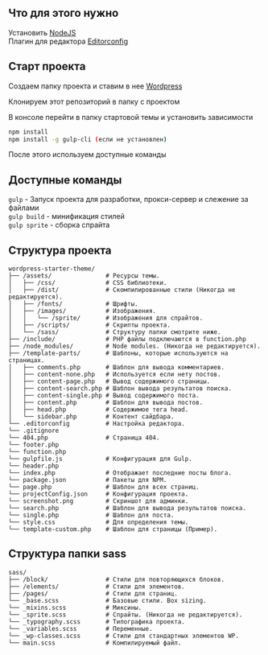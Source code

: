 ## Что для этого нужно

Установить [NodeJS](https://nodejs.org/en/)  
Плагин для редактора [Editorconfig](http://editorconfig.org)  

## Старт проекта

Создаем папку проекта и ставим в нее [Wordpress](https://wordpress.org/download/)  

Клонируем этот репозиторий в папку с проектом  

В консоле перейти в папку стартовой темы и установить зависимости  

```bash
npm install
npm install -g gulp-cli (если не установлен)
```

После этого используем доступные команды

## Доступные команды

`gulp` - Запуск проекта для разработки, прокси-сервер и слежение за файлами  
`gulp build` - минификация стилей  
`gulp sprite` - сборка спрайта  

## Структура проекта

```
wordpress-starter-theme/
├── /assets/               # Ресурсы темы.
│   ├── /css/              # CSS библиотеки.
│   ├── /dist/             # Скомпилированные стили (Никогда не редактируется).
│   ├── /fonts/            # Шрифты.
│   ├── /images/           # Изображения.
│   │   └── /sprite/       # Изображения для спрайтов.
│   ├── /scripts/          # Скрипты проекта.
│   └── /sass/             # Структуру папки смотрите ниже.
├── /include/              # PHP файлы подключаются в function.php
├── /node_modules/         # Node modules. (Никогда не редактируется).
├── /template-parts/       # Шаблоны, которые используются на страницах.
│   ├── comments.php       # Шаблон для вывода комментариев.
│   ├── content-none.php   # Используется если нету постов.
│   ├── content-page.php   # Вывод содержимого страницы.
│   ├── content-search.php # Шаблон вывода результатов поиска.
│   ├── content-single.php # Вывод содержимого поста.
│   ├── content.php        # Шаблон для вывода постов.
│   ├── head.php           # Содержимое тега head.
│   └── sidebar.php        # Контент сайдбара.
└── .editorconfig          # Настройка редактора.
└── .gitignore
└── 404.php                # Страница 404.
└── footer.php
└── function.php
└── gulpfile.js            # Конфигурация для Gulp.
└── header.php
└── index.php              # Отображает последние посты блога.
└── package.json           # Пакеты для NPM.
└── page.php               # Шаблон для всех страниц.
└── projectConfig.json     # Конфигурация проекта.
└── screenshot.png         # Скриншот для админки.
└── search.php             # Шаблон для вывода результатов поиска.
└── single.php             # Шаблон для поста.
└── style.css              # Для определения темы.
└── template-custom.php    # Шаблон для страницы (Пример).
```

## Структура папки sass

```
sass/
├── /block/                # Стили для повторяющихся блоков.
├── /elements/             # Стили для элементов.
├── /pages/                # Стили для страниц.
└── _base.scss             # Базовые стили. Box sizing.
└── _mixins.scss           # Миксины.
└── _sprite.scss           # Спрайты. (Никогда не редактируется).
└── _typography.scss       # Типографика проекта.
└── _variables.scss        # Переменные.
└── _wp-classes.scss       # Стили для стандартных элементов WP.
└── main.scss              # Компилируемый файл.
```
